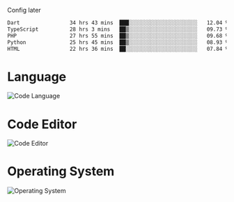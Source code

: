 <!-- ## Hi there 👋 -->
Config later

<!--
**rickrck/rickrck** is a ✨ _special_ ✨ repository because its `README.md` (this file) appears on your GitHub profile.

Here are some ideas to get you started:

- 🔭 I’m currently working on ...
- 🌱 I’m currently learning ...
- 👯 I’m looking to collaborate on ...
- 🤔 I’m looking for help with ...
- 💬 Ask me about ...
- 📫 How to reach me: ...
- 😄 Pronouns: ...
- ⚡ Fun fact: ...
-->

<!--START_SECTION:waka-->

```txt
Dart                34 hrs 43 mins  ███░░░░░░░░░░░░░░░░░░░░░░   12.04 %
TypeScript          28 hrs 3 mins   ██▒░░░░░░░░░░░░░░░░░░░░░░   09.73 %
PHP                 27 hrs 55 mins  ██▒░░░░░░░░░░░░░░░░░░░░░░   09.68 %
Python              25 hrs 45 mins  ██▒░░░░░░░░░░░░░░░░░░░░░░   08.93 %
HTML                22 hrs 36 mins  ██░░░░░░░░░░░░░░░░░░░░░░░   07.84 %
```

<!--END_SECTION:waka-->

# Language
![Code Language](https://wakatime.com/share/@Rie/857855bd-8826-4360-bd0b-30668e651616.svg)

# Code Editor
![Code Editor](https://wakatime.com/share/@Rie/630d1d98-3d54-4afd-a23d-fa79134fc528.svg)

# Operating System
![Operating System](https://wakatime.com/share/@Rie/a7b1eb7d-159b-4b03-8226-3a05ad998782.svg)
